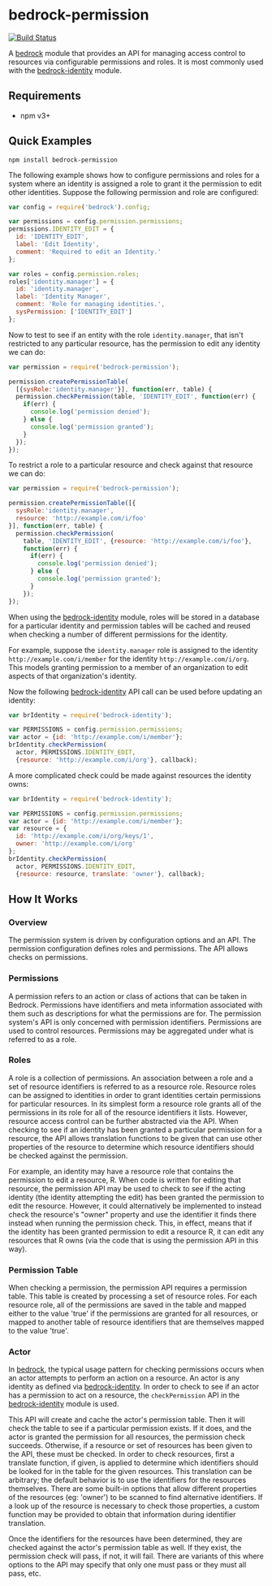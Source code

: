 # bedrock-permission

[![Build Status](http://ci.digitalbazaar.com/buildStatus/icon?job=bedrock-permission)](http://ci.digitalbazaar.com/job/bedrock-permission)

A [bedrock][] module that provides an API for managing access control to
resources via configurable permissions and roles. It is most commonly used
with the [bedrock-identity][] module.

## Requirements

- npm v3+

## Quick Examples

```
npm install bedrock-permission
```

The following example shows how to configure permissions and roles for
a system where an identity is assigned a role to grant it the permission
to edit other identities. Suppose the following permission and role are
configured:

```js
var config = require('bedrock').config;

var permissions = config.permission.permissions;
permissions.IDENTITY_EDIT = {
  id: 'IDENTITY_EDIT',
  label: 'Edit Identity',
  comment: 'Required to edit an Identity.'
};

var roles = config.permission.roles;
roles['identity.manager'] = {
  id: 'identity.manager',
  label: 'Identity Manager',
  comment: 'Role for managing identities.',
  sysPermission: ['IDENTITY_EDIT']
};
```

Now to test to see if an entity with the role `identity.manager`, that isn't
restricted to any particular resource, has the permission to edit any identity
we can do:

```js
var permission = require('bedrock-permission');

permission.createPermissionTable(
  [{sysRole:'identity.manager'}], function(err, table) {
  permission.checkPermission(table, 'IDENTITY_EDIT', function(err) {
    if(err) {
      console.log('permission denied');
    } else {
      console.log('permission granted');
    }
  });
});
```

To restrict a role to a particular resource and check against that resource
we can do:

```js
var permission = require('bedrock-permission');

permission.createPermissionTable([{
  sysRole:'identity.manager',
  resource: 'http://example.com/i/foo'
}], function(err, table) {
  permission.checkPermission(
    table, 'IDENTITY_EDIT', {resource: 'http://example.com/i/foo'},
    function(err) {
      if(err) {
        console.log('permission denied');
      } else {
        console.log('permission granted');
      }
    });
});
```

When using the [bedrock-identity][] module, roles will be stored in a
database for a particular identity and permission tables will be cached
and reused when checking a number of different permissions for the identity.

For example, suppose the `identity.manager` role is assigned to the identity
`http://example.com/i/member` for the identity `http://example.com/i/org`. This
models granting permission to a member of an organization to edit aspects
of that organization's identity.

Now the following [bedrock-identity][] API call can be used before updating
an identity:

```js
var brIdentity = require('bedrock-identity');

var PERMISSIONS = config.permission.permissions;
var actor = {id: 'http://example.com/i/member'};
brIdentity.checkPermission(
  actor, PERMISSIONS.IDENTITY_EDIT,
  {resource: 'http://example.com/i/org'}, callback);
```

A more complicated check could be made against resources the identity owns:

```js
var brIdentity = require('bedrock-identity');

var PERMISSIONS = config.permission.permissions;
var actor = {id: 'http://example.com/i/member'};
var resource = {
  id: 'http://example.com/i/org/keys/1',
  owner: 'http://example.com/i/org'
};
brIdentity.checkPermission(
  actor, PERMISSIONS.IDENTITY_EDIT,
  {resource: resource, translate: 'owner'}, callback);
```

## How It Works

### Overview

The permission system is driven by configuration options and an API. The
permission configuration defines roles and permissions. The API allows
checks on permissions.

### Permissions

A permission refers to an action or class of actions that can be taken in
Bedrock. Permissions have identifiers and meta information associated
with them such as descriptions for what the permissions are for. The permission
system's API is only concerned with permission identifiers. Permissions are
used to control resources. Permissions may be aggregated under what is referred
to as a role.

### Roles

A role is a collection of permissions. An association between a role and a
set of resource identifiers is referred to as a resource role. Resource roles
can be assigned to identities in order to grant identities certain permissions
for particular resources. In its simplest form a resource role grants all of the
permissions in its role for all of the resource identifiers it lists. However,
resource access control can be further abstracted via the API. When checking
to see if an identity has been granted a particular permission for a resource,
the API allows translation functions to be given that can use other properties
of the resource to determine which resource identifiers should be checked
against the permission.

For example, an identity may have a resource role that contains the permission
to edit a resource, R. When code is written for editing that resource, the
permission API may be used to check to see if the acting identity (the
identity attempting the edit) has been granted the permission to edit the
resource. However, it could alternatively be implemented to instead check
the resource's "owner" property and use the identifier it finds there instead
when running the permission check. This, in effect, means that if the identity
has been granted permission to edit a resource R, it can edit any resources
that R owns (via the code that is using the permission API in this way).

### Permission Table

When checking a permission, the permission API requires a permission table.
This table is created by processing a set of resource roles. For each
resource role, all of the permissions are saved in the table and mapped
either to the value 'true' if the permissions are granted for all resources,
or mapped to another table of resource identifiers that are themselves mapped
to the value 'true'.

### Actor

In [bedrock][], the typical usage pattern for checking permissions occurs when
an actor attempts to perform an action on a resource. An actor is any identity
as defined via [bedrock-identity][]. In order to check to see if an actor has a
permission to act on a resource, the `checkPermission` API in the
[bedrock-identity][] module is used.

This API will create and cache the actor's permission table. Then it will check
the table to see if a particular permission exists. If it does, and the actor
is granted the permission for all resources, the permission check succeeds.
Otherwise, if a resource or set of resources has been given to the API, these
must be checked. In order to check resources, first a translate function, if
given, is applied to determine which identifiers should be looked for in the
table for the given resources. This translation can be arbitrary; the default
behavior is to use the identifiers for the resources themselves. There are
some built-in options that allow different properties of the resources (eg:
'owner') to be scanned to find alternative identifiers. If a look up of the
resource is necessary to check those properties, a custom function may be
provided to obtain that information during identifier translation.

Once the identifiers for the resources have been determined, they are checked
against the actor's permission table as well. If they exist, the permission
check will pass, if not, it will fail. There are variants of this where
options to the API may specify that only one must pass or they must all
pass, etc.


[bedrock]: https://github.com/digitalbazaar/bedrock
[bedrock-identity]: https://github.com/digitalbazaar/bedrock-identity
